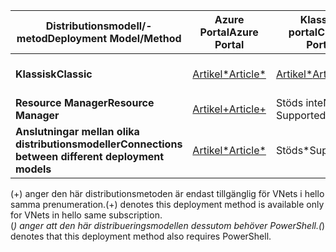 | <span data-ttu-id="d0222-101">**Distributionsmodell/-metod**</span><span class="sxs-lookup"><span data-stu-id="d0222-101">**Deployment Model/Method**</span></span> | <span data-ttu-id="d0222-102">**Azure Portal**</span><span class="sxs-lookup"><span data-stu-id="d0222-102">**Azure Portal**</span></span> | <span data-ttu-id="d0222-103">**Klassisk portal**</span><span class="sxs-lookup"><span data-stu-id="d0222-103">**Classic Portal**</span></span> | <span data-ttu-id="d0222-104">**PowerShell**</span><span class="sxs-lookup"><span data-stu-id="d0222-104">**PowerShell**</span></span> | <span data-ttu-id="d0222-105">**CLI**</span><span class="sxs-lookup"><span data-stu-id="d0222-105">**CLI**</span></span> |
| --- | --- | --- | --- | --- |
| <span data-ttu-id="d0222-106">**Klassisk**</span><span class="sxs-lookup"><span data-stu-id="d0222-106">**Classic**</span></span> |[<span data-ttu-id="d0222-107">Artikel*</span><span class="sxs-lookup"><span data-stu-id="d0222-107">Article*</span></span>](../articles/vpn-gateway/vpn-gateway-howto-vnet-vnet-portal-classic.md)|[<span data-ttu-id="d0222-108">Artikel*</span><span class="sxs-lookup"><span data-stu-id="d0222-108">Article*</span></span>](../articles/vpn-gateway/virtual-networks-configure-vnet-to-vnet-connection.md) |<span data-ttu-id="d0222-109">Stöds</span><span class="sxs-lookup"><span data-stu-id="d0222-109">Supported</span></span> | <span data-ttu-id="d0222-110">Stöds inte</span><span class="sxs-lookup"><span data-stu-id="d0222-110">Not Supported</span></span>|
| <span data-ttu-id="d0222-111">**Resource Manager**</span><span class="sxs-lookup"><span data-stu-id="d0222-111">**Resource Manager**</span></span> |[<span data-ttu-id="d0222-112">Artikel+</span><span class="sxs-lookup"><span data-stu-id="d0222-112">Article+</span></span>](../articles/vpn-gateway/vpn-gateway-howto-vnet-vnet-resource-manager-portal.md) |<span data-ttu-id="d0222-113">Stöds inte</span><span class="sxs-lookup"><span data-stu-id="d0222-113">Not Supported</span></span> |[<span data-ttu-id="d0222-114">Artikel</span><span class="sxs-lookup"><span data-stu-id="d0222-114">Article</span></span>](../articles/vpn-gateway/vpn-gateway-vnet-vnet-rm-ps.md) |[<span data-ttu-id="d0222-115">Artikel</span><span class="sxs-lookup"><span data-stu-id="d0222-115">Article</span></span>](../articles/vpn-gateway/vpn-gateway-howto-vnet-vnet-cli.md)
| <span data-ttu-id="d0222-116">**Anslutningar mellan olika distributionsmodeller**</span><span class="sxs-lookup"><span data-stu-id="d0222-116">**Connections between different deployment models**</span></span> |[<span data-ttu-id="d0222-117">Artikel*</span><span class="sxs-lookup"><span data-stu-id="d0222-117">Article*</span></span>](../articles/vpn-gateway/vpn-gateway-connect-different-deployment-models-portal.md) |<span data-ttu-id="d0222-118">Stöds*</span><span class="sxs-lookup"><span data-stu-id="d0222-118">Supported*</span></span> |[<span data-ttu-id="d0222-119">Artikel</span><span class="sxs-lookup"><span data-stu-id="d0222-119">Article</span></span>](../articles/vpn-gateway/vpn-gateway-connect-different-deployment-models-powershell.md) | <span data-ttu-id="d0222-120">Stöds inte</span><span class="sxs-lookup"><span data-stu-id="d0222-120">Not Supported</span></span> |

<span data-ttu-id="d0222-121">(+) anger den här distributionsmetoden är endast tillgänglig för VNets i hello samma prenumeration.</span><span class="sxs-lookup"><span data-stu-id="d0222-121">(+) denotes this deployment method is available only for VNets in hello same subscription.</span></span><br>
<span data-ttu-id="d0222-122">(*) anger att den här distribueringsmodellen dessutom behöver PowerShell.</span><span class="sxs-lookup"><span data-stu-id="d0222-122">(*) denotes that this deployment method also requires PowerShell.</span></span>